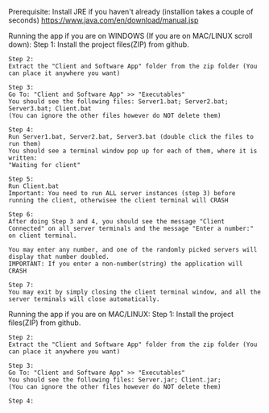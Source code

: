 Prerequisite:
Install JRE if you haven't already (installion takes a couple of seconds)
https://www.java.com/en/download/manual.jsp


Running the app if you are on WINDOWS (If you are on MAC/LINUX scroll down):
    Step 1:
    Install the project files(ZIP) from github.

    Step 2:
    Extract the "Client and Software App" folder from the zip folder (You can place it anywhere you want)

    Step 3:
    Go To: "Client and Software App" >> "Executables"
    You should see the following files: Server1.bat; Server2.bat; Server3.bat; Client.bat
    (You can ignore the other files however do NOT delete them)

    Step 4:
    Run Server1.bat, Server2.bat, Server3.bat (double click the files to run them)
    You should see a terminal window pop up for each of them, where it is written: 
    "Waiting for client"

    Step 5:
    Run Client.bat
    Important: You need to run ALL server instances (step 3) before running the client, otherwisee the client terminal will CRASH

    Step 6:
    After doing Step 3 and 4, you should see the message "Client Connected" on all server terminals and the message "Enter a number:" on client terminal.

    You may enter any number, and one of the randomly picked servers will display that number doubled. 
    IMPORTANT: If you enter a non-number(string) the application will CRASH

    Step 7:
    You may exit by simply closing the client terminal window, and all the server terminals will close automatically. 
    

Running the app if you are on MAC/LINUX:
    Step 1:
    Install the project files(ZIP) from github.

    Step 2:
    Extract the "Client and Software App" folder from the zip folder (You can place it anywhere you want)

    Step 3:
    Go To: "Client and Software App" >> "Executables"
    You should see the following files: Server.jar; Client.jar;
    (You can ignore the other files however do NOT delete them)

    Step 4:

